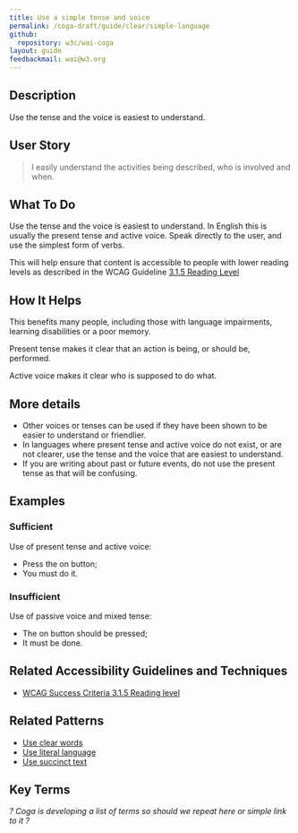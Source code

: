 ```yaml
---
title: Use a simple tense and voice
permalink: /coga-draft/guide/clear/simple-language
github:
  repository: w3c/wai-coga
layout: guide
feedbackmail: wai@w3.org
---
```


## Description

Use the tense and the voice is easiest to understand.

## User Story

<blockquote class="pull">I easily understand the activities being described, who is involved and when.</blockquote>

## What To Do

Use the tense and the voice is easiest to understand. In English this is usually the present tense and active voice. Speak directly to the user, and use the simplest form of verbs.

This will help ensure that content is accessible to people with lower reading levels as described in the WCAG Guideline [3.1.5 Reading Level](https://www.w3.org/WAI/WCAG21/quickref/?showtechniques=313%2C315#reading-level)

## How It Helps

This benefits many people, including those with language impairments, learning disabilities or a poor memory.

Present tense makes it clear that an action is being, or should be, performed.

Active voice makes it clear who is supposed to do what.

## More details

- Other voices or tenses can be used if they have been shown to be easier to understand or friendlier.
- In languages where present tense and active voice do not exist, or are not clearer, use the tense and the voice that are easiest to understand.
- If you are writing about past or future events, do not use the present tense as that will be confusing.

## Examples

### Sufficient

Use of present tense and active voice:

- Press the on button;
- You must do it.

### Insufficient

Use of passive voice and mixed tense:

- The on button should be pressed;
- It must be done.

## Related Accessibility Guidelines and Techniques

- [WCAG Success Criteria 3.1.5 Reading level](https://www.w3.org/WAI/WCAG21/quickref/#reading-level)

## Related Patterns

- [Use clear words](./clear-words)
- [Use literal language](./literal-language)
- [Use succinct text](./succinct-text)

## Key Terms

_? Coga is developing a list of terms so should we repeat here or simple link to it ?_
